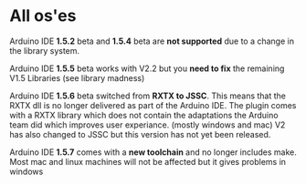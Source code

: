 All os'es
==

Arduino IDE **1.5.2** beta and **1.5.4** beta are **not supported** due to a change in the library system.

Arduino IDE **1.5.5** beta works with V2.2 but you **need to fix** the remaining V1.5 Libraries (see library madness)

Arduino IDE **1.5.6** beta switched from **RXTX to JSSC**. This means that the RXTX dll is no longer delivered as part of the Arduino IDE. The plugin comes with a RXTX library which does not contain the adaptations the Arduino team did which improves user experiance. (mostly windows and mac)
V2 has also changed to JSSC but this version has not yet been released.

Arduino IDE **1.5.7** comes with a **new toolchain** and no longer includes make. Most mac and linux machines will not be affected but it gives problems in windows